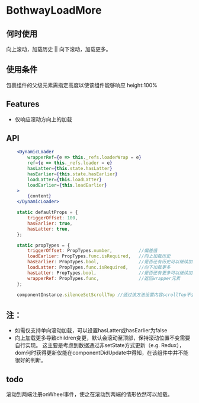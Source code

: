 # BothwayLoadMore

## 何时使用

向上滚动，加载历史 || 向下滚动，加载更多。

## 使用条件

包裹组件的父级元素需指定高度以使该组件能够响应 height:100%

## Features

* 仅响应滚动方向上的加载

## API
```jsx harmony
    <DynamicLoader
        wrapperRef={e => this._refs.loaderWrap = e}
        ref={e => this._refs.loader = e}
        hasLatter={this.state.hasLatter}
        hasEarlier={this.state.hasEarlier}
        loadLatter={this.loadLatter}
        loadEarlier={this.loadEarlier}
    >
        {content}
    </DynamicLoader>

    static defaultProps = {
        triggerOffset: 100,
        hasEarlier: true,
        hasLatter: true,
    };

    static propTypes = {
        triggerOffset: PropTypes.number,          //偏差值
        loadEarlier: PropTypes.func.isRequired,   //向上加载历史
        hasEarlier: PropTypes.bool,               //是否还有历史可以继续加载
        loadLatter: PropTypes.func.isRequired,    //向下加载更多
        hasLatter: PropTypes.bool,                //是否还有更多可以继续加载
        wrapperRef: PropTypes.func,               //返回wrapper元素
    };
    
    componentInstance.silenceSetScrollTop //通过该方法设置内容scrollTop不会触发加载操作
```

## 注：
* 如需仅支持单向滚动加载，可以设置hasLatter或hasEarlier为false
* 向上加载更多导致children变更，默认会滚动至顶部，保持滚动位置不变需要自行实现。
这主要是考虑到数据通过非setState方式更新（e.g. Redux），dom何时获得更新仅能在componentDidUpdate中得知，在该组件中并不能很好的判断。

## todo

滚动到两端注册onWheel事件，使之在滚动到两端的情形依然可以加载。
